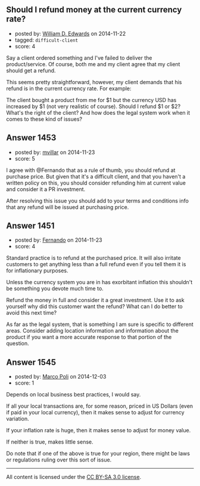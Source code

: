 ## Should I refund money at the current currency rate?

- posted by: [William D. Edwards](https://stackexchange.com/users/4746080/william-d-edwards) on 2014-11-22
- tagged: `difficult-client`
- score: 4

<p>Say a client ordered something and I've failed to deliver the product/service. Of course, both me and my client agree that my client should get a refund.</p>

<p>This seems pretty straightforward, however, my client demands that his refund is in the current currency rate. For example:</p>

<p>The client bought a product from me for $1 but the currency USD has increased by $1 (not very realistic of course). Should I refund $1 or $2? What's the right of the client? And how does the legal system work when it comes to these kind of issues?</p>



## Answer 1453

- posted by: [mvillar](https://stackexchange.com/users/1980756/mvillar) on 2014-11-23
- score: 5

<p>I agree with @Fernando that as a rule of thumb, you should refund at purchase price. But given that it's a difficult client, and that you haven't a written policy on this, you should consider refunding him at current value and consider it a PR investment.</p>

<p>After resolving this issue you should add to your terms and conditions info that any refund will be issued at purchasing price.</p>



## Answer 1451

- posted by: [Fernando](https://stackexchange.com/users/5092626/fernando) on 2014-11-23
- score: 4

<p>Standard practice is to refund at the purchased price. It will also irritate customers to get anything less than a full refund even if you tell them it is for inflationary purposes.</p>

<p>Unless the currency system you are in has exorbitant inflation this shouldn't be something you devote much time to.</p>

<p>Refund the money in full and consider it a great investment. Use it to ask yourself why did this customer want the refund? What can I do better to avoid this next time?</p>

<p>As far as the legal system, that is something I am sure is specific to different areas. Consider adding location information and information about the product if you want a more accurate response to that portion of the question.</p>



## Answer 1545

- posted by: [Marco Poli](https://stackexchange.com/users/3026136/marco-poli) on 2014-12-03
- score: 1

<p>Depends on local business best practices, I would say.</p>

<p>If all your local transactions are, for some reason, priced in US Dollars (even if paid in your local currency), then it makes sense to adjust for currency variation. </p>

<p>If your inflation rate is huge, then it makes sense to adjust for money value.</p>

<p>If neither is true, makes little sense.</p>

<p>Do note that if one of the above is true for your region, there might be laws or regulations ruling over this sort of issue.</p>




---

All content is licensed under the [CC BY-SA 3.0 license](https://creativecommons.org/licenses/by-sa/3.0/).
